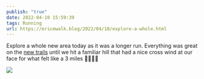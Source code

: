 ```yaml
---
publish: "true"
date: 2022-04-10 15:59:39
tags: Running
url: https://ericmwalk.blog/2022/04/10/explore-a-whole.html
---
```


Explore a whole new area today as it was a longer run. Everything was great on the [new trails](http://www.strava.com/activities/6961185746) until we hit a familiar hill that had a nice cross wind at our face for what felt like a 3 miles 😵‍💫🏃‍♂️

![](https://ericmwalk.blog/uploads/2022/cf9f3d573b.jpg)